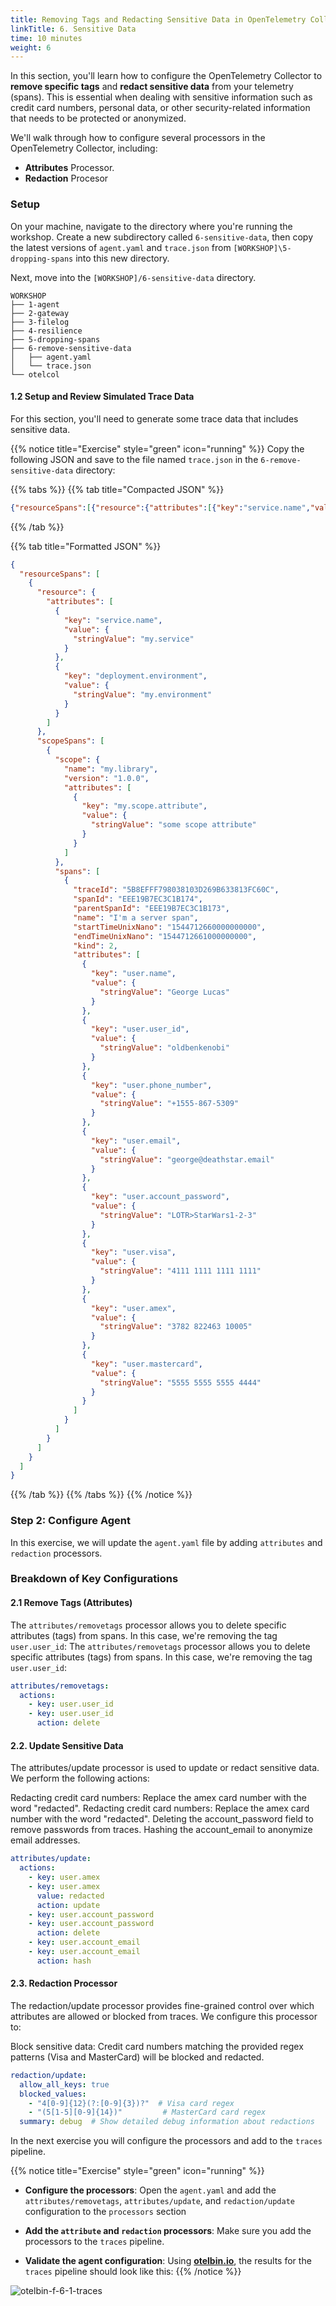 ```yaml
---
title: Removing Tags and Redacting Sensitive Data in OpenTelemetry Collector
linkTitle: 6. Sensitive Data
time: 10 minutes
weight: 6
---
```


In this section, you'll learn how to configure the OpenTelemetry Collector to **remove specific tags** and **redact sensitive data** from your telemetry (spans). This is essential when dealing with sensitive information such as credit card numbers, personal data, or other security-related information that needs to be protected or anonymized.

We'll walk through how to configure several processors in the OpenTelemetry Collector, including:

- **Attributes** Processor.
- **Redaction** Procesor

### Setup

On your machine, navigate to the directory where you're running the workshop. Create a new subdirectory called `6-sensitive-data`, then copy the latest versions of `agent.yaml` and `trace.json` from `[WORKSHOP]\5-dropping-spans` into this new directory.

Next, move into the `[WORKSHOP]/6-sensitive-data` directory.

```text
WORKSHOP
├── 1-agent
├── 2-gateway
├── 3-filelog
├── 4-resilience
├── 5-dropping-spans
├── 6-remove-sensitive-data
│   ├── agent.yaml
│   └── trace.json
└── otelcol
```

#### 1.2 Setup and Review Simulated Trace Data

For this section, you'll need to generate some trace data that includes sensitive data.

{{% notice title="Exercise" style="green" icon="running" %}}
Copy the following JSON and save to the file named `trace.json` in the `6-remove-sensitive-data` directory:

{{% tabs %}}
{{% tab title="Compacted JSON" %}}

```json
{"resourceSpans":[{"resource":{"attributes":[{"key":"service.name","value":{"stringValue":"my.service"}},{"key":"deployment.environment","value":{"stringValue":"my.environment"}}]},"scopeSpans":[{"scope":{"name":"my.library","version":"1.0.0","attributes":[{"key":"my.scope.attribute","value":{"stringValue":"some scope attribute"}}]},"spans":[{"traceId":"5B8EFFF798038103D269B633813FC60C","spanId":"EEE19B7EC3C1B174","parentSpanId":"EEE19B7EC3C1B173","name":"I'm a server span","startTimeUnixNano":"1544712660000000000","endTimeUnixNano":"1544712661000000000","kind":2,"attributes":[{"key":"user.name","value":{"stringValue":"George Lucas"}},{"key":"user.user_id","value":{"stringValue":"oldbenkenobi"}},{"key":"user.phone_number","value":{"stringValue":"+1555-867-5309"}},{"key":"user.email","value":{"stringValue":"george@deathstar.email"}},{"key":"user.account_password","value":{"stringValue":"LOTR>StarWars1-2-3"}},{"key":"user.visa","value":{"stringValue":"4111 1111 1111 1111"}},{"key":"user.amex","value":{"stringValue":"3782 822463 10005"}},{"key":"user.mastercard","value":{"stringValue":"5555 5555 5555 4444"}}]}]}]}]}
```

{{% /tab %}}

{{% tab title="Formatted JSON" %}}

```json
{
  "resourceSpans": [
    {
      "resource": {
        "attributes": [
          {
            "key": "service.name",
            "value": {
              "stringValue": "my.service"
            }
          },
          {
            "key": "deployment.environment",
            "value": {
              "stringValue": "my.environment"
            }
          }
        ]
      },
      "scopeSpans": [
        {
          "scope": {
            "name": "my.library",
            "version": "1.0.0",
            "attributes": [
              {
                "key": "my.scope.attribute",
                "value": {
                  "stringValue": "some scope attribute"
                }
              }
            ]
          },
          "spans": [
            {
              "traceId": "5B8EFFF798038103D269B633813FC60C",
              "spanId": "EEE19B7EC3C1B174",
              "parentSpanId": "EEE19B7EC3C1B173",
              "name": "I'm a server span",
              "startTimeUnixNano": "1544712660000000000",
              "endTimeUnixNano": "1544712661000000000",
              "kind": 2,
              "attributes": [
                {
                  "key": "user.name",
                  "value": {
                    "stringValue": "George Lucas"
                  }
                },
                {
                  "key": "user.user_id",
                  "value": {
                    "stringValue": "oldbenkenobi"
                  }
                },
                {
                  "key": "user.phone_number",
                  "value": {
                    "stringValue": "+1555-867-5309"
                  }
                },
                {
                  "key": "user.email",
                  "value": {
                    "stringValue": "george@deathstar.email"
                  }
                },
                {
                  "key": "user.account_password",
                  "value": {
                    "stringValue": "LOTR>StarWars1-2-3"
                  }
                },
                {
                  "key": "user.visa",
                  "value": {
                    "stringValue": "4111 1111 1111 1111"
                  }
                },
                {
                  "key": "user.amex",
                  "value": {
                    "stringValue": "3782 822463 10005"
                  }
                },
                {
                  "key": "user.mastercard",
                  "value": {
                    "stringValue": "5555 5555 5555 4444"
                  }
                }
              ]
            }
          ]
        }
      ]
    }
  ]
}
```

{{% /tab %}}
{{% /tabs %}}
{{% /notice %}}


### Step 2: Configure Agent

In this exercise, we will update the `agent.yaml` file by adding `attributes` and `redaction` processors.

### Breakdown of Key Configurations

#### 2.1 Remove Tags (Attributes)

The `attributes/removetags` processor allows you to delete specific attributes (tags) from spans. In this case, we're removing the tag `user.user_id`:
The `attributes/removetags` processor allows you to delete specific attributes (tags) from spans. In this case, we're removing the tag `user.user_id`:

```yaml
attributes/removetags:
  actions:
    - key: user.user_id
    - key: user.user_id
      action: delete
```

#### 2.2. Update Sensitive Data

The attributes/update processor is used to update or redact sensitive data. We perform the following actions:

Redacting credit card numbers: Replace the amex card number with the word "redacted".
Redacting credit card numbers: Replace the amex card number with the word "redacted".
Deleting the account_password field to remove passwords from traces.
Hashing the account_email to anonymize email addresses.

```yaml
attributes/update:
  actions:
    - key: user.amex
    - key: user.amex
      value: redacted
      action: update
    - key: user.account_password
    - key: user.account_password
      action: delete
    - key: user.account_email
    - key: user.account_email
      action: hash
```

#### 2.3. Redaction Processor

The redaction/update processor provides fine-grained control over which attributes are allowed or blocked from traces. We configure this processor to:

Block sensitive data: Credit card numbers matching the provided regex patterns (Visa and MasterCard) will be blocked and redacted.

```yaml
redaction/update:
  allow_all_keys: true
  blocked_values:
    - "4[0-9]{12}(?:[0-9]{3})?"  # Visa card regex
    - "(5[1-5][0-9]{14})"         # MasterCard card regex
  summary: debug  # Show detailed debug information about redactions
```

In the next exercise you will configure the processors and add to the `traces` pipeline.

{{% notice title="Exercise" style="green" icon="running" %}}

- **Configure the processors**:
Open the `agent.yaml` and add the `attributes/removetags`, `attributes/update`, and `redaction/update` configuration to the `processors` section

- **Add the `attribute` and `redaction` processors**: Make sure you add the processors to the `traces` pipeline.

- **Validate the agent configuration**:
Using **[otelbin.io](https://www.otelbin.io/)**, the results for the `traces` pipeline should look like this:
{{% /notice %}}

![otelbin-f-6-1-traces](../images/otelbin-f-6-1-trace.png)
